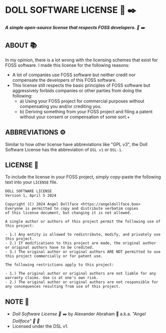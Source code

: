 # DOLL SOFTWARE LICENSE :scroll: :black_nib:

***A simple open-source license that respects FOSS developers. :scroll: :black_nib:***

## ABOUT :books:

In my opinion, there is a lot wrong with the licensing schemes that exist for FOSS software. I made this license for the following reasons:

- A lot of companies use FOSS software but neither credit nor compensate the developers of this FOSS software.
- This license still respects the basic principles of FOSS software but aggressively forbids companies or other parties from doing the following:
  - a) Using your FOSS project for commercial purposes without compensating you and/or crediting you.
  - b) Deriving something from your FOSS project and filing a patent without your consent or compensation of some sort.+

## ABBREVIATIONS :gear:

Similar to how other license have abbreviations like "GPL v3", the Doll Software License has the abbreviation of `DSL v1` or `DSL-1`.

## LICENSE :scroll:

To include the license in your FOSS project, simply copy-paste the following text into your `LICENSE` file.

```Text
DOLL SOFTWARE LICENSE
Version 1, April 5 2024

Copyright (C) 2024 Angel Dollface <https://angeldollface.boo>
Everyone is permitted to copy and distribute verbatim copies
of this license document, but changing it is not allowed.

A single author or authors of this project permit the following use of this project:

- 1.) Any entity is allowed to redistribute, modify, and privately use this project.
- 2.) If modifications to this project are made, the original author or original authors have to be credited.
- 3.) The original author or original authors ARE NOT permitted to use this project commercially or for patent use.

The following restrictions apply to this project:

- 1.) The original author or original authors are not liable for any warranty claims. Use is at one's own risk.
- 2.) The original author or original authors are not responsible for any consequences resulting from use of this project.
```

## NOTE :scroll:

- *Doll Software License :scroll: :black_nib:* by Alexander Abraham :black_heart: a.k.a. *"Angel Dollface" :dolls: :ribbon:*
- Licensed under the DSL v1.
